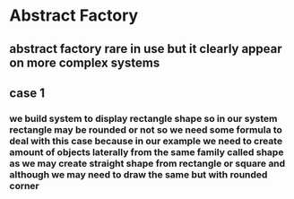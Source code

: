 # Abstract Factory
## abstract factory rare in use but it clearly appear on more complex systems

## case 1
### we build system to display rectangle shape so in our system rectangle may be rounded or not so we need some formula to deal with this case because in our example we need to create amount of objects laterally from the same family called shape                         as we may create straight shape from rectangle or square and although we may need to draw the same but with rounded corner